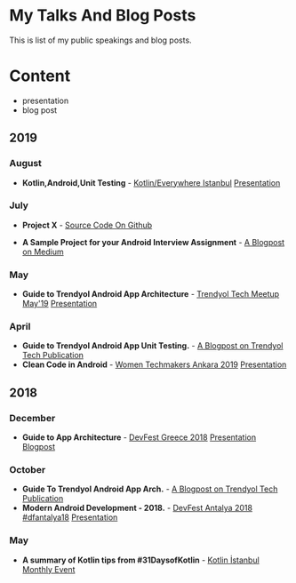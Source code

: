 # My Talks And Blog Posts

This is list of my public speakings and blog posts.

# Content


* presentation
* blog post

## 2019
### August
* **Kotlin,Android,Unit Testing** - [Kotlin/Everywhere Istanbul](https://gdg.ist/kotlin-everywhere) [Presentation](https://drive.google.com/file/d/1gnxyyCBuWKN4imFX2zb7yWzAfuu_e7t_/view?usp=sharing)
### July
* **Project X** - [Source Code On Github](https://github.com/muratcanbur/ProjectX)

* **A Sample Project for your Android Interview Assignment** - [A Blogpost on Medium](https://medium.com/@muratcanbur/a-sample-project-for-your-android-interview-assignment-324783e0160f)

### May
* **Guide to Trendyol Android App Architecture** - [Trendyol Tech Meetup May'19](https://www.meetup.com/trendyol/events/260694180/) [Presentation](https://drive.google.com/file/d/18Pjawfxf1JU7E1sP5GcAPpJUA-vY_Rmp/view?usp=sharing)

### April
* **Guide to Trendyol Android App Unit Testing.** - [A Blogpost on Trendyol Tech Publication](https://medium.com/trendyol-tech/guide-to-trendyol-android-app-unit-testing-b4beebb5665b)
* **Clean Code in Android** - [Women Techmakers Ankara 2019](https://www.wtm.gdgankara.org/) [Presentation](https://docs.google.com/presentation/d/1xmOV7_bv4E8YSBuNaQcUWffR3IgNb5AS05o9JV18KWM/edit?usp=sharing)

## 2018

### December
* **Guide to App Architecture** - [DevFest Greece 2018](https://heraklion.googledevelopers.gr/devfest-greece-2018/) [Presentation](https://docs.google.com/presentation/d/14XZZQGOxQaJbEm6aQXpjS2jCTdnyYaKTLBrNpxELyBY/edit?usp=sharing)
[Blogpost](https://medium.com/@muratcanbur/a-blogpost-about-my-presentation-guide-to-app-architecture-179f3e475cb0)

### October
* **Guide To Trendyol Android App Arch.** - [A Blogpost on Trendyol Tech Publication](https://medium.com/trendyol-tech/guide-to-trendyol-android-app-arch-d2a6a300d841)
* **Modern Android Development  - 2018.** - [DevFest Antalya 2018 #dfantalya18](https://www.meetup.com/tr-TR/GDGAntalya/events/253682295/) [Presentation](https://docs.google.com/presentation/d/1uHv0QIX7SX64wr4YoXTf2XAwH4Fc7QRrg-uj16aHJe8/edit?usp=sharing)

### May
* **A summary of Kotlin tips from #31DaysofKotlin** - [Kotlin İstanbul Monthly Event](https://www.meetup.com/tr-TR/Kotlin-%C4%B0stanbul/events/249968961/)
